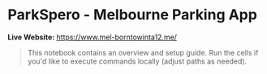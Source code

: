 
# ParkSpero - Melbourne Parking App

**Live Website:** https://www.mel-borntowinta12.me/

> This notebook contains an overview and setup guide. Run the cells if you'd like to execute commands locally (adjust paths as needed).